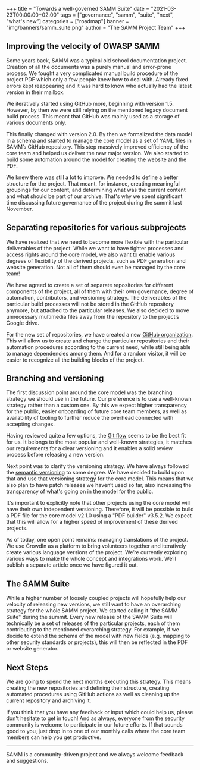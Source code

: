 +++
title = "Towards a well-governed SAMM Suite"
date = "2021-03-23T00:00:00+02:00"
tags = ["governance", "samm", "suite", "next", "what's new"]
categories = ["roadmap"]
banner = "img/banners/samm_suite.png"
author = "The SAMM Project Team"
+++

## Improving the velocity of OWASP SAMM

Some years back, SAMM was a typical old school documentation project. Creation of all the documents was a purely manual and error-prone process. We fought a very complicated manual build procedure of the project PDF which only a few people knew how to deal with. Already fixed errors kept reappearing and it was hard to know who actually had the latest version in their mailbox. 

We iteratively started using GitHub more, beginning with version 1.5. However, by then we were still relying on the mentioned legacy document build process. This meant that GitHub was mainly used as a storage of various documents only. 

This finally changed with version 2.0. By then we formalized the data model in a schema and started to manage the core model as a set of YAML files in SAMM’s GitHub repository. This step massively improved efficiency of the core team and helped us deliver the new major version. We also started to build some automation around the model for creating the website and the PDF. 

We knew there was still a lot to improve. We needed to define a better structure for the project. That meant, for instance, creating meaningful groupings for our content, and determining what was the current content and what should be part of our archive. That's why we spent significant time discussing future governance of the project during the summit last November. 

## Separating repositories for various subprojects

We have realized that we need to become more flexible with the particular deliverables of the project. While we want to have tighter processes and access rights around the core model, we also want to enable various degrees of flexibility of the derived projects, such as PDF generation and website generation. Not all of them should even be managed by the core team! 

We have agreed to create a set of separate repositories for different components of the project, all of them with their own governance, degree of automation, contributors, and versioning strategy. The deliverables of the particular build processes will not be stored in the GitHub repository anymore, but attached to the particular releases. We also decided to move unnecessary multimedia files away from the repository to the project’s Google drive. 

For the new set of repositories, we have created a new [GitHub organization](https://github.com/owaspsamm). This will allow us to create and change the particular repositories and their automation procedures according to the current need, while still being able to manage dependencies among them. And for a random visitor, it will be easier to recognize all the building blocks of the project. 

## Branching and versioning

The first discussion point around the core model was the branching strategy we should use in the future. Our preference is to use a well-known strategy rather than a custom one. By this we expect higher transparency for the public, easier onboarding of future core team members, as well as availability of tooling to further reduce the overhead connected with accepting changes. 

Having reviewed quite a few options, the [Git flow](https://github.com/nvie/gitflow) seems to be the best fit for us. It belongs to the most popular and well-known strategies, it matches our requirements for a clear versioning and it enables a solid review process before releasing a new version. 

Next point was to clarify the versioning strategy. We have always followed the [semantic versioning](https://semver.org/) to some degree. We have decided to build upon that and use that versioning strategy for the core model. This means that we also plan to have patch releases we haven’t used so far, also increasing the transparency of what's going on in the model for the public. 

It's important to explicitly note that other projects using the core model will have their own independent versioning. Therefore, it will be possible to build a PDF file for the core model v2.1.0 using a "PDF builder" v3.5.2. We expect that this will allow for a higher speed of improvement of these derived projects. 

As of today, one open point remains: managing translations of the project. We use CrowdIn as a platform to bring volunteers together and iteratively create various language versions of the project. We’re currently exploring various ways to make the whole concept and integrations work. We’ll publish a separate article once we have figured it out.

## The SAMM Suite

While a higher number of loosely coupled projects will hopefully help our velocity of releasing new versions, we still want to have an overarching strategy for the whole SAMM project. We started calling it "the SAMM Suite" during the summit. Every new release of the SAMM Suite will technically be a set of releases of the particular projects, each of them contributing to the mentioned overarching strategy. For example, if we decide to extend the schema of the model with new fields (e.g. mapping to other security standards or projects), this will then be reflected in the PDF or website generator.

## Next Steps

We are going to spend the next months executing this strategy. This means creating the new repositories and defining their structure, creating automated procedures using GitHub actions as well as cleaning up the current repository and archiving it. 

If you think that you have any feedback or input which could help us, please don't hesitate to get in touch! And as always, everyone from the security community is welcome to participate in our future efforts. If that sounds good to you, just drop in to one of our monthly calls where the core team members can help you get productive.


---

SAMM is a community-driven project and we always welcome feedback and suggestions.
